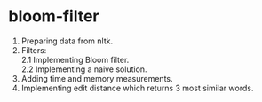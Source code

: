 # bloom-filter
1. Preparing data from nltk.<br>
2. Filters:<br>
2.1 Implementing Bloom filter.<br>
2.2 Implementing a naive solution.<br>
3. Adding time and memory measurements.<br>
4. Implementing edit distance which returns 3 most similar words.

